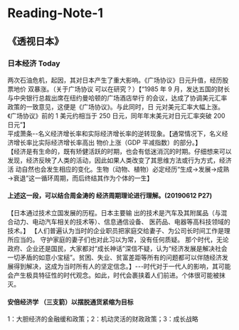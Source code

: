 # Reading-Note-1
## 《透视日本》
### 日本经济 Today
两次石油危机，起因，其对日本产生了重大影响。《广场协议》日元升值，经历股票地价 双暴涨。（关于广场协议 可以在研究？）【“1985 年 9 月，发达五国的财长与中央银行总裁出席在纽约曼哈顿的广场酒店举行 的会议，达成了协调美元汇率政策的一致意见，这便是《广场协议》。与此同时，日 元对美元汇率大幅上涨。《广场协议》前的 1 美元约相当于 250 日元，同年年末美元对日元汇率突破 200 日元”】  
平成萧条--名义经济增长率和实际经济增长率的逆转现象。【通常情况下，名义经济增长率比实际经济增长率高出 物价上涨（GDP 平减指数）的部分。】  
【经济是有生命的，既有矫健活跃的时期，也会有低迷消沉的时期。仔细想来可以 发现，经济反映了人类的活动，因此如果人类改变了其思维方法或行为方式，经济活 动自然也会发生相应的变化。生物（动物、植物）必定经历“生成→发展→成熟→衰退”这一循环周期，而后终结其作为个体的一生】  
#### 上述这一段，可以结合周金涛的 经济周期理论进行理解。(20190612 P27)

【日本通过技术立国发展的历程。日本主要输 出的技术是汽车及其附属品（与混合动力、电动汽车相关的技术等）、信息通信设备、
医药品、电器等高科技领域的技术。】
【人们普遍认为当时的企业职员把家庭交给妻子、为公司长时间工作是理所应当的。 守护家庭的妻子们也对此习以为常，没有任何质疑。 那个时代，无论政府、企业还是国民，大家都对“成长神话”深信不疑，认为“经济发展是解决社会一切矛盾的如意小宝槌”。贫困、失业、贫富差距等所有的问题都可以伴随经济发展得到解决，这成为当时所有人的坚定信念。】---时代对于一代人的影响，其可能会产生极具特征性的时代观念。如此，时代会裹挟着人们前进。个体很可能被抹灭。
#### 安倍经济学 （三支箭）以摆脱通货紧缩为目标
1：大胆经济的金融缓和政策；2：机动灵活的财政政策；3：成长战略
